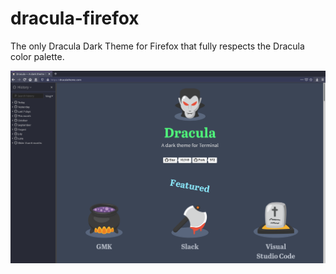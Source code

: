 # dracula-firefox
The only Dracula Dark Theme for Firefox that fully respects the Dracula color palette.

![Dracula](images/screenshot.png)  